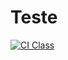 # Teste

[![CI Class](https://github.com/Inatel-Classes/C214-CI_CD/actions/workflows/ci.yml/badge.svg)](https://github.com/Inatel-Classes/C214-CI_CD/actions/workflows/ci.yml)